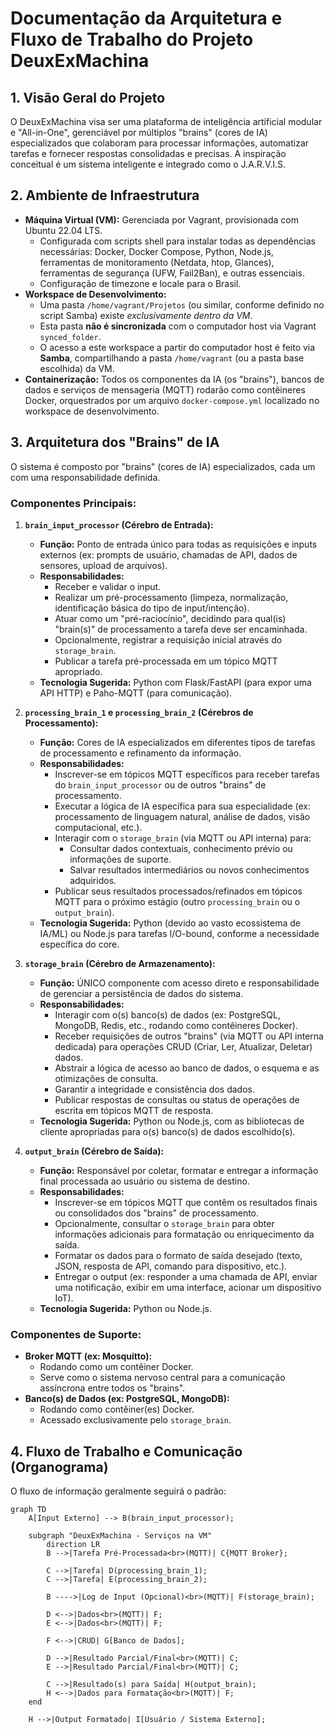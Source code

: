 # Documentação da Arquitetura e Fluxo de Trabalho do Projeto DeuxExMachina

## 1. Visão Geral do Projeto

O DeuxExMachina visa ser uma plataforma de inteligência artificial modular e "All-in-One", gerenciável por múltiplos "brains" (cores de IA) especializados que colaboram para processar informações, automatizar tarefas e fornecer respostas consolidadas e precisas. A inspiração conceitual é um sistema inteligente e integrado como o J.A.R.V.I.S.

## 2. Ambiente de Infraestrutura

* **Máquina Virtual (VM):** Gerenciada por Vagrant, provisionada com Ubuntu 22.04 LTS.
    * Configurada com scripts shell para instalar todas as dependências necessárias: Docker, Docker Compose, Python, Node.js, ferramentas de monitoramento (Netdata, htop, Glances), ferramentas de segurança (UFW, Fail2Ban), e outras essenciais.
    * Configuração de timezone e locale para o Brasil.
* **Workspace de Desenvolvimento:**
    * Uma pasta `/home/vagrant/Projetos` (ou similar, conforme definido no script Samba) existe *exclusivamente dentro da VM*.
    * Esta pasta **não é sincronizada** com o computador host via Vagrant `synced_folder`.
    * O acesso a este workspace a partir do computador host é feito via **Samba**, compartilhando a pasta `/home/vagrant` (ou a pasta base escolhida) da VM.
* **Containerização:** Todos os componentes da IA (os "brains"), bancos de dados e serviços de mensageria (MQTT) rodarão como contêineres Docker, orquestrados por um arquivo `docker-compose.yml` localizado no workspace de desenvolvimento.

## 3. Arquitetura dos "Brains" de IA

O sistema é composto por "brains" (cores de IA) especializados, cada um com uma responsabilidade definida.

### Componentes Principais:

1.  **`brain_input_processor` (Cérebro de Entrada):**
    * **Função:** Ponto de entrada único para todas as requisições e inputs externos (ex: prompts de usuário, chamadas de API, dados de sensores, upload de arquivos).
    * **Responsabilidades:**
        * Receber e validar o input.
        * Realizar um pré-processamento (limpeza, normalização, identificação básica do tipo de input/intenção).
        * Atuar como um "pré-raciocínio", decidindo para qual(is) "brain(s)" de processamento a tarefa deve ser encaminhada.
        * Opcionalmente, registrar a requisição inicial através do `storage_brain`.
        * Publicar a tarefa pré-processada em um tópico MQTT apropriado.
    * **Tecnologia Sugerida:** Python com Flask/FastAPI (para expor uma API HTTP) e Paho-MQTT (para comunicação).

2.  **`processing_brain_1` e `processing_brain_2` (Cérebros de Processamento):**
    * **Função:** Cores de IA especializados em diferentes tipos de tarefas de processamento e refinamento da informação.
    * **Responsabilidades:**
        * Inscrever-se em tópicos MQTT específicos para receber tarefas do `brain_input_processor` ou de outros "brains" de processamento.
        * Executar a lógica de IA específica para sua especialidade (ex: processamento de linguagem natural, análise de dados, visão computacional, etc.).
        * Interagir com o `storage_brain` (via MQTT ou API interna) para:
            * Consultar dados contextuais, conhecimento prévio ou informações de suporte.
            * Salvar resultados intermediários ou novos conhecimentos adquiridos.
        * Publicar seus resultados processados/refinados em tópicos MQTT para o próximo estágio (outro `processing_brain` ou o `output_brain`).
    * **Tecnologia Sugerida:** Python (devido ao vasto ecossistema de IA/ML) ou Node.js para tarefas I/O-bound, conforme a necessidade específica do core.

3.  **`storage_brain` (Cérebro de Armazenamento):**
    * **Função:** ÚNICO componente com acesso direto e responsabilidade de gerenciar a persistência de dados do sistema.
    * **Responsabilidades:**
        * Interagir com o(s) banco(s) de dados (ex: PostgreSQL, MongoDB, Redis, etc., rodando como contêineres Docker).
        * Receber requisições de outros "brains" (via MQTT ou API interna dedicada) para operações CRUD (Criar, Ler, Atualizar, Deletar) dados.
        * Abstrair a lógica de acesso ao banco de dados, o esquema e as otimizações de consulta.
        * Garantir a integridade e consistência dos dados.
        * Publicar respostas de consultas ou status de operações de escrita em tópicos MQTT de resposta.
    * **Tecnologia Sugerida:** Python ou Node.js, com as bibliotecas de cliente apropriadas para o(s) banco(s) de dados escolhido(s).

4.  **`output_brain` (Cérebro de Saída):**
    * **Função:** Responsável por coletar, formatar e entregar a informação final processada ao usuário ou sistema de destino.
    * **Responsabilidades:**
        * Inscrever-se em tópicos MQTT que contêm os resultados finais ou consolidados dos "brains" de processamento.
        * Opcionalmente, consultar o `storage_brain` para obter informações adicionais para formatação ou enriquecimento da saída.
        * Formatar os dados para o formato de saída desejado (texto, JSON, resposta de API, comando para dispositivo, etc.).
        * Entregar o output (ex: responder a uma chamada de API, enviar uma notificação, exibir em uma interface, acionar um dispositivo IoT).
    * **Tecnologia Sugerida:** Python ou Node.js.

### Componentes de Suporte:

* **Broker MQTT (ex: Mosquitto):**
    * Rodando como um contêiner Docker.
    * Serve como o sistema nervoso central para a comunicação assíncrona entre todos os "brains".
* **Banco(s) de Dados (ex: PostgreSQL, MongoDB):**
    * Rodando como contêiner(es) Docker.
    * Acessado exclusivamente pelo `storage_brain`.

## 4. Fluxo de Trabalho e Comunicação (Organograma)

O fluxo de informação geralmente seguirá o padrão:

```mermaid
graph TD
    A[Input Externo] --> B(brain_input_processor);

    subgraph "DeuxExMachina - Serviços na VM"
        direction LR
        B -->|Tarefa Pré-Processada<br>(MQTT)| C{MQTT Broker};
        
        C -->|Tarefa| D(processing_brain_1);
        C -->|Tarefa| E(processing_brain_2);
        
        B ---->|Log de Input (Opcional)<br>(MQTT)| F(storage_brain);

        D <-->|Dados<br>(MQTT)| F;
        E <-->|Dados<br>(MQTT)| F;
        
        F <-->|CRUD| G[Banco de Dados];

        D -->|Resultado Parcial/Final<br>(MQTT)| C;
        E -->|Resultado Parcial/Final<br>(MQTT)| C;
        
        C -->|Resultado(s) para Saída| H(output_brain);
        H <-->|Dados para Formatação<br>(MQTT)| F;
    end

    H -->|Output Formatado| I[Usuário / Sistema Externo];
